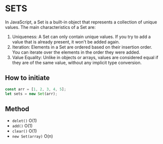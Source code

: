 # SETS

In JavaScript, a Set is a built-in object that represents a collection of unique values. The main characteristics of a Set are:

1. Uniqueness: A Set can only contain unique values. If you try to add a value that is already present, it won't be added again.
2. Iteration: Elements in a Set are ordered based on their insertion order. You can iterate over the elements in the order they were added.
3. Value Equality: Unlike in objects or arrays, values are considered equal if they are of the same value, without any implicit type conversion.

## How to initiate

```javascript
const arr = [1, 2, 3, 4, 5];
let sets = new Set(arr);
```

## Method

- `delet()` O(1)
- `add()` O(1)
- `clear()` O(1)
- `new Set(array)` O(n)
